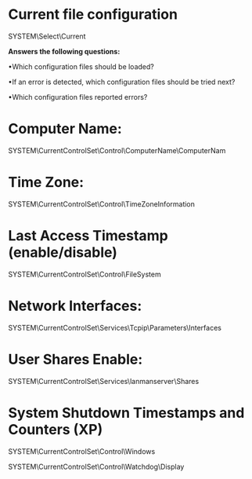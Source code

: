 # Current file configuration

SYSTEM\Select\Current

**Answers the following questions:**

  •Which configuration files should be loaded? 

  •If an error is detected, which configuration files should be tried next? 

  •Which configuration files reported errors?

# Computer Name: 

SYSTEM\CurrentControlSet\Control\ComputerName\ComputerNam

# Time Zone:

SYSTEM\CurrentControlSet\Control\TimeZoneInformation

# Last Access Timestamp (enable/disable)

SYSTEM\CurrentControlSet\Control\FileSystem

# Network Interfaces:

SYSTEM\CurrentControlSet\Services\Tcpip\Parameters\Interfaces

# User Shares Enable:

SYSTEM\CurrentControlSet\Services\lanmanserver\Shares

# System Shutdown Timestamps and Counters (XP)

SYSTEM\CurrentControlSet\Control\Windows

SYSTEM\CurrentControlSet\Control\Watchdog\Display
